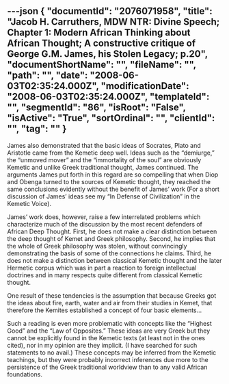---json
{
  "documentId": "2076071958",
  "title": "Jacob H. Carruthers, MDW NTR: Divine Speech; Chapter 1: Modern African Thinking about African Thought; A constructive critique of George G.M. James, his Stolen Legacy; p.20",
  "documentShortName": "",
  "fileName": "",
  "path": "",
  "date": "2008-06-03T02:35:24.000Z",
  "modificationDate": "2008-06-03T02:35:24.000Z",
  "templateId": "",
  "segmentId": "86",
  "isRoot": "False",
  "isActive": "True",
  "sortOrdinal": "",
  "clientId": "",
  "tag": ""
}
---

James also demonstrated that the basic ideas of Socrates, Plato and Aristotle came from the Kemetic deep well. Ideas such as the “demiurge,” the “unmoved mover” and the “immortality of the soul” are obviously Kemetic and unlike Greek traditional thought, James continued. The arguments James put forth in this regard are so compelling that when Diop and Obenga turned to the sources of Kemetic thought, they reached the same conclusions evidently without the benefit of James’ work (For a short discussion of James’ ideas see my “In Defense of Civilization” in the Kemetic Voice).

James’ work does, however, raise a few interrelated problems which characterize much of the discussion by the most recent defenders of African Deep Thought. First, he does not make a clear distinction between the deep thought of Kemet and Greek philosophy. Second, he implies that the whole of Greek philosophy was stolen, without convincingly demonstrating the basis of some of the connections he claims. Third, he does not make a distinction between classical Kemetic thought and the later Hermetic corpus which was in part a reaction to foreign intellectual doctrines and in many respects quite different from classical Kemetic thought.

One result of these tendencies is the assumption that because Greeks got the ideas about fire, earth, water and air from their studies in Kemet, that therefore the Kemites established a concept of four basic elements…

Such a reading is even more problematic with concepts like the “Highest Good” and the “Law of Opposites.” These ideas are very Greek but they cannot be explicitly found in the Kemetic texts (at least not in the ones cited), nor in my opinion are they implicit. (I have searched for such statements to no avail.) These concepts may be inferred from the Kemetic teachings, but they were probably incorrect inferences due more to the persistence of the Greek traditional worldview than to any valid African foundations.
